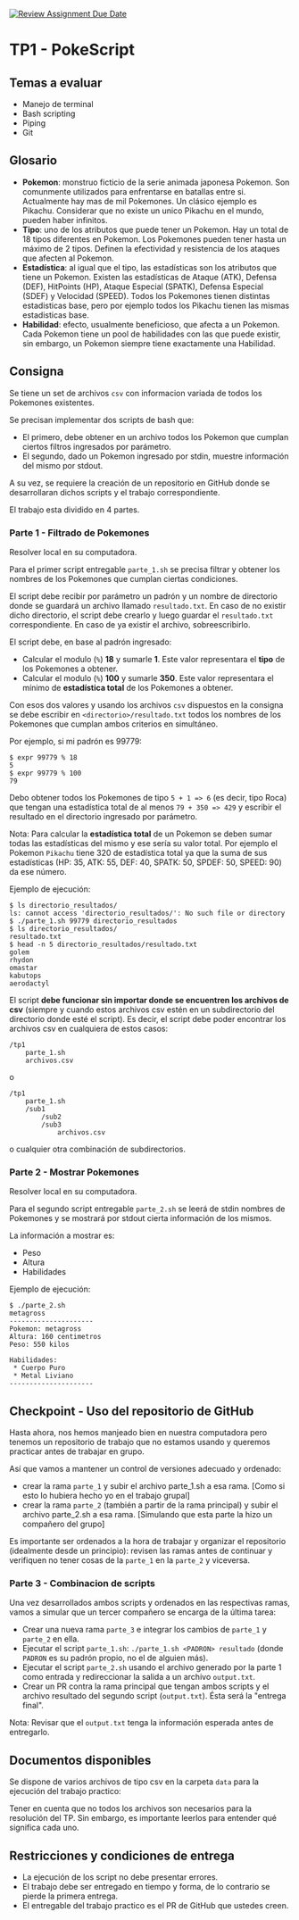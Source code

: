 [![Review Assignment Due Date](https://classroom.github.com/assets/deadline-readme-button-22041afd0340ce965d47ae6ef1cefeee28c7c493a6346c4f15d667ab976d596c.svg)](https://classroom.github.com/a/mDEWbb-b)
# TP1 - PokeScript

## Temas a evaluar

- Manejo de terminal
- Bash scripting
- Piping
- Git

## Glosario

- **Pokemon**: monstruo ficticio de la serie animada japonesa Pokemon. Son comunmente utilizados para enfrentarse en batallas entre si. Actualmente hay mas de mil Pokemones. Un clásico ejemplo es Pikachu. Considerar que no existe un unico Pikachu en el mundo, pueden haber infinitos.
- **Tipo**: uno de los atributos que puede tener un Pokemon. Hay un total de 18 tipos diferentes en Pokemon. Los Pokemones pueden tener hasta un máximo de 2 tipos. Definen la efectividad y resistencia de los ataques que afecten al Pokemon.
- **Estadística**: al igual que el tipo, las estadísticas son los atributos que tiene un Pokemon. Existen las estadísticas de Ataque (ATK), Defensa (DEF), HitPoints (HP), Ataque Especial (SPATK), Defensa Especial (SDEF) y Velocidad (SPEED). Todos los Pokemones tienen distintas estadisticas base, pero por ejemplo todos los Pikachu tienen las mismas estadisticas base.
- **Habilidad**: efecto, usualmente beneficioso, que afecta a un Pokemon. Cada Pokemon tiene un pool de habilidades con las que puede existir, sin embargo, un Pokemon siempre tiene exactamente una Habilidad.

## Consigna

Se tiene un set de archivos `csv` con informacion variada de todos los Pokemones existentes.

Se precisan implementar dos scripts de bash que:

- El primero, debe obtener en un archivo todos los Pokemon que cumplan ciertos filtros ingresados por parámetro.
- El segundo, dado un Pokemon ingresado por stdin, muestre información del mismo por stdout.

A su vez, se requiere la creación de un repositorio en GitHub donde se desarrollaran dichos scripts y el trabajo correspondiente.

El trabajo esta dividido en 4 partes.

### Parte 1 - Filtrado de Pokemones

Resolver local en su computadora.

Para el primer script entregable `parte_1.sh` se precisa filtrar y obtener los nombres de los Pokemones que cumplan ciertas condiciones.

El script debe recibir por parámetro un padrón y un nombre de directorio donde se guardará un archivo llamado `resultado.txt`. En caso de no existir dicho directorio, el script debe crearlo y luego guardar el `resultado.txt` correspondiente. En caso de ya existir el archivo, sobreescribirlo.

El script debe, en base al padrón ingresado:

- Calcular el modulo (`%`) **18** y sumarle **1**. Este valor representara el **tipo** de los Pokemones a obtener.
- Calcular el modulo (`%`) **100** y sumarle **350**. Este valor representara el mínimo de **estadística total** de los Pokemones a obtener.

Con esos dos valores y usando los archivos `csv` dispuestos en la consigna se debe escribir en `<directorio>/resultado.txt` todos los nombres de los Pokemones que cumplan ambos criterios en simultáneo.

Por ejemplo, si mi padrón es 99779:
```console
$ expr 99779 % 18
5
$ expr 99779 % 100
79
```

Debo obtener todos los Pokemones de tipo `5 + 1 => 6` (es decir, tipo Roca) que tengan una estadística total de al menos `79 + 350 => 429` y escribir el resultado en el directorio ingresado por parámetro.

Nota: Para calcular la **estadística total** de un Pokemon se deben sumar todas las estadísticas del mismo y ese sería su valor total. Por ejemplo el Pokemon `Pikachu` tiene 320 de estadística total ya que la suma de sus estadísticas (HP: 35, ATK: 55, DEF: 40, SPATK: 50, SPDEF: 50, SPEED: 90) da ese número.

Ejemplo de ejecución:

```console
$ ls directorio_resultados/
ls: cannot access 'directorio_resultados/': No such file or directory
$ ./parte_1.sh 99779 directorio_resultados
$ ls directorio_resultados/
resultado.txt
$ head -n 5 directorio_resultados/resultado.txt
golem
rhydon
omastar
kabutops
aerodactyl
```

El script **debe funcionar sin importar donde se encuentren los archivos de csv** (siempre y cuando estos archivos csv estén en un subdirectorio del directorio donde esté el script). Es decir, el script debe poder encontrar los archivos csv en cualquiera de estos casos:
```
/tp1
    parte_1.sh
    archivos.csv
```
o 
```
/tp1
    parte_1.sh
    /sub1
        /sub2
        /sub3
            archivos.csv
```
o cualquier otra combinación de subdirectorios.

### Parte 2 - Mostrar Pokemones

Resolver local en su computadora.

Para el segundo script entregable `parte_2.sh` se leerá de stdin nombres de Pokemones y se mostrará por stdout cierta información de los mismos.

La información a mostrar es:

- Peso
- Altura
- Habilidades

Ejemplo de ejecución:

```console
$ ./parte_2.sh
metagross
---------------------
Pokemon: metagross
Altura: 160 centimetros
Peso: 550 kilos

Habilidades:
 * Cuerpo Puro
 * Metal Liviano
---------------------
```

## Checkpoint - Uso del repositorio de GitHub

Hasta ahora, nos hemos manjeado bien en nuestra computadora pero tenemos un repositorio de trabajo que no estamos usando y queremos practicar antes de trabajar en grupo.

Así que vamos a mantener un control de versiones adecuado y ordenado:
- crear la rama `parte_1` y subir el archivo parte_1.sh a esa rama. [Como si esto lo hubiera hecho yo en el trabajo grupal]
- crear la rama `parte_2` (también a partir de la rama principal) y subir el archivo parte_2.sh a esa rama. [Simulando que esta parte la hizo un compañero del grupo]

Es importante ser ordenados a la hora de trabajar y organizar el repositorio (idealmente desde un principio): revisen las ramas antes de continuar y verifiquen no tener cosas de la `parte_1` en la `parte_2` y viceversa.

### Parte 3 - Combinacion de scripts

Una vez desarrollados ambos scripts y ordenados en las respectivas ramas, vamos a simular que un tercer compañero se encarga de la última tarea:

- Crear una nueva rama `parte_3` e integrar los cambios de `parte_1` y `parte_2` en ella.
- Ejecutar el script `parte_1.sh`: `./parte_1.sh <PADRON> resultado` (donde `PADRON` es su padrón propio, no el de alguien más).
- Ejecutar el script `parte_2.sh` usando el archivo generado por la parte 1 como entrada y redireccionar la salida a un archivo `output.txt`.
- Crear un PR contra la rama principal que tengan ambos scripts y el archivo resultado del segundo script (`output.txt`). Ésta será la "entrega final".

Nota: Revisar que el `output.txt` tenga la información esperada antes de entregarlo.

## Documentos disponibles

Se dispone de varios archivos de tipo csv en la carpeta `data` para la ejecución del trabajo practico:

Tener en cuenta que no todos los archivos son necesarios para la resolución del TP. Sin embargo, es importante leerlos para entender qué significa cada uno.

## Restricciones y condiciones de entrega

- La ejecución de los script no debe presentar errores.
- El trabajo debe ser entregado en tiempo y forma, de lo contrario se pierde la primera entrega.
- El entregable del trabajo practico es el PR de GitHub que ustedes creen.